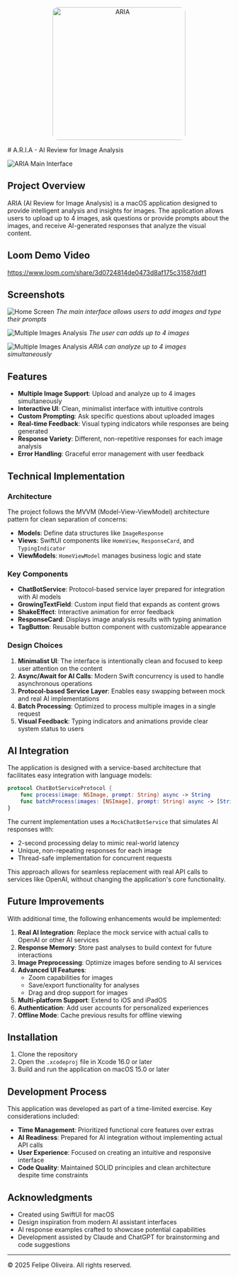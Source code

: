 <p align="center">
  <img src="screenshots/ARIA.png" alt="ARIA" width="300" height="300" style="border-radius: 12px;">
</p>
# A.R.I.A - AI Review for Image Analysis

![ARIA Main Interface](screenshots/splash_screen.png)

## Project Overview

ARIA (AI Review for Image Analysis) is a macOS application designed to provide intelligent analysis and insights for images. The application allows users to upload up to 4 images, ask questions or provide prompts about the images, and receive AI-generated responses that analyze the visual content.

## Loom Demo Video
https://www.loom.com/share/3d0724814de0473d8af175c31587ddf1

## Screenshots

![Home Screen](screenshots/home_empty.png)
*The main interface allows users to add images and type their prompts*

![Multiple Images Analysis](screenshots/home_with_input.png)
*The user can adds up to 4 images*

![Multiple Images Analysis](screenshots/results.png)
*ARIA can analyze up to 4 images simultaneously*

## Features

- **Multiple Image Support**: Upload and analyze up to 4 images simultaneously
- **Interactive UI**: Clean, minimalist interface with intuitive controls
- **Custom Prompting**: Ask specific questions about uploaded images
- **Real-time Feedback**: Visual typing indicators while responses are being generated
- **Response Variety**: Different, non-repetitive responses for each image analysis
- **Error Handling**: Graceful error management with user feedback

## Technical Implementation

### Architecture

The project follows the MVVM (Model-View-ViewModel) architecture pattern for clean separation of concerns:

- **Models**: Define data structures like `ImageResponse`
- **Views**: SwiftUI components like `HomeView`, `ResponseCard`, and `TypingIndicator`
- **ViewModels**: `HomeViewModel` manages business logic and state

### Key Components

- **ChatBotService**: Protocol-based service layer prepared for integration with AI models
- **GrowingTextField**: Custom input field that expands as content grows
- **ShakeEffect**: Interactive animation for error feedback
- **ResponseCard**: Displays image analysis results with typing animation
- **TagButton**: Reusable button component with customizable appearance

### Design Choices

1. **Minimalist UI**: The interface is intentionally clean and focused to keep user attention on the content
2. **Async/Await for AI Calls**: Modern Swift concurrency is used to handle asynchronous operations
3. **Protocol-based Service Layer**: Enables easy swapping between mock and real AI implementations
4. **Batch Processing**: Optimized to process multiple images in a single request
5. **Visual Feedback**: Typing indicators and animations provide clear system status to users

## AI Integration

The application is designed with a service-based architecture that facilitates easy integration with language models:

```swift
protocol ChatBotServiceProtocol {
    func process(image: NSImage, prompt: String) async -> String
    func batchProcess(images: [NSImage], prompt: String) async -> [String]
}
```

The current implementation uses a `MockChatBotService` that simulates AI responses with:
- 2-second processing delay to mimic real-world latency
- Unique, non-repeating responses for each image
- Thread-safe implementation for concurrent requests

This approach allows for seamless replacement with real API calls to services like OpenAI, without changing the application's core functionality.

## Future Improvements

With additional time, the following enhancements would be implemented:

1. **Real AI Integration**: Replace the mock service with actual calls to OpenAI or other AI services
2. **Response Memory**: Store past analyses to build context for future interactions
3. **Image Preprocessing**: Optimize images before sending to AI services
4. **Advanced UI Features**:
   - Zoom capabilities for images
   - Save/export functionality for analyses
   - Drag and drop support for images
5. **Multi-platform Support**: Extend to iOS and iPadOS
6. **Authentication**: Add user accounts for personalized experiences
7. **Offline Mode**: Cache previous results for offline viewing

## Installation

1. Clone the repository
2. Open the `.xcodeproj` file in Xcode 16.0 or later
3. Build and run the application on macOS 15.0 or later

## Development Process

This application was developed as part of a time-limited exercise. Key considerations included:

- **Time Management**: Prioritized functional core features over extras
- **AI Readiness**: Prepared for AI integration without implementing actual API calls
- **User Experience**: Focused on creating an intuitive and responsive interface
- **Code Quality**: Maintained SOLID principles and clean architecture despite time constraints

## Acknowledgments

- Created using SwiftUI for macOS
- Design inspiration from modern AI assistant interfaces
- AI response examples crafted to showcase potential capabilities
- Development assisted by Claude and ChatGPT for brainstorming and code suggestions

---

© 2025 Felipe Oliveira. All rights reserved.